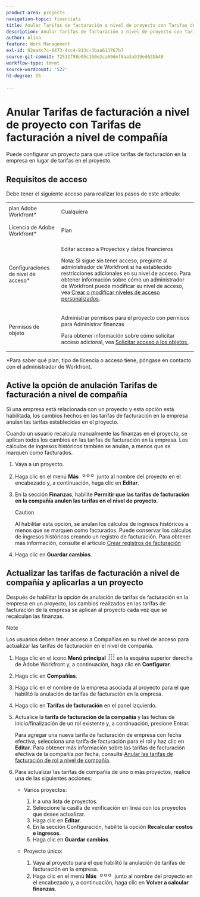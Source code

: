 ```yaml
---
product-area: projects
navigation-topic: financials
title: Anular Tarifas de facturación a nivel de proyecto con Tarifas de facturación a nivel de compañía
description: Anular Tarifas de facturación a nivel de proyecto con Tarifas de facturación a nivel de compañía
author: Alina
feature: Work Management
exl-id: 02ea4c7c-0473-4cc4-913c-3baa613767b7
source-git-commit: 72511f98e05c160e2ca69def8aa3a929ed62bb40
workflow-type: tm+mt
source-wordcount: '522'
ht-degree: 1%

---
```


# Anular Tarifas de facturación a nivel de proyecto con Tarifas de facturación a nivel de compañía

<!--
<p data-mc-conditions="QuicksilverOrClassic.Draft mode">(NOTE: THIS IS LINKED TO THE UI IN THE EDIT PROJECT MODAL)</p>
-->

Puede configurar un proyecto para que utilice tarifas de facturación en la empresa en lugar de tarifas en el proyecto.

## Requisitos de acceso

Debe tener el siguiente acceso para realizar los pasos de este artículo:

<table style="table-layout:auto"> 
 <col> 
 <col> 
 <tbody> 
  <tr> 
   <td role="rowheader">plan Adobe Workfront*</td> 
   <td> <p>Cualquiera</p> </td> 
  </tr> 
  <tr> 
   <td role="rowheader">Licencia de Adobe Workfront*</td> 
   <td> <p>Plan </p> </td> 
  </tr> 
  <tr> 
   <td role="rowheader">Configuraciones de nivel de acceso*</td> 
   <td> <p>Editar acceso a Proyectos y datos financieros</p> <p>Nota: Si sigue sin tener acceso, pregunte al administrador de Workfront si ha establecido restricciones adicionales en su nivel de acceso. Para obtener información sobre cómo un administrador de Workfront puede modificar su nivel de acceso, vea <a href="../../../administration-and-setup/add-users/configure-and-grant-access/create-modify-access-levels.md" class="MCXref xref">Crear o modificar niveles de acceso personalizados</a>.</p> </td> 
  </tr> 
  <tr> 
   <td role="rowheader">Permisos de objeto</td> 
   <td> <p>Administrar permisos para el proyecto con permisos para Administrar finanzas</p> <p>Para obtener información sobre cómo solicitar acceso adicional, vea <a href="../../../workfront-basics/grant-and-request-access-to-objects/request-access.md" class="MCXref xref">Solicitar acceso a los objetos </a>.</p> </td> 
  </tr> 
 </tbody> 
</table>

&#42;Para saber qué plan, tipo de licencia o acceso tiene, póngase en contacto con el administrador de Workfront.

## Active la opción de anulación Tarifas de facturación a nivel de compañía

Si una empresa está relacionada con un proyecto y esta opción está habilitada, los cambios hechos en las tarifas de facturación en la empresa anulan las tarifas establecidas en el proyecto.

Cuando un usuario recalcula manualmente las finanzas en el proyecto, se aplican todos los cambios en las tarifas de facturación en la empresa. Los cálculos de ingresos históricos también se anulan, a menos que se marquen como facturados.

1. Vaya a un proyecto.
1. Haga clic en el menú **Más** ![](assets/qs-more-icon-on-an-object.png) junto al nombre del proyecto en el encabezado y, a continuación, haga clic en **Editar**.
1. En la sección **Finanzas**, habilite **Permitir que las tarifas de facturación en la compañía anulen las tarifas en el nivel de proyecto**.

   >[!CAUTION]
   >
   >Al habilitar esta opción, se anulan los cálculos de ingresos históricos a menos que se marquen como facturados. Puede conservar los cálculos de ingresos históricos creando un registro de facturación. Para obtener más información, consulte el artículo [Crear registros de facturación](../../../manage-work/projects/project-finances/create-billing-records.md)

1. Haga clic en **Guardar cambios**.

## Actualizar las tarifas de facturación a nivel de compañía y aplicarlas a un proyecto

Después de habilitar la opción de anulación de tarifas de facturación en la empresa en un proyecto, los cambios realizados en las tarifas de facturación de la empresa se aplican al proyecto cada vez que se recalculan las finanzas.

>[!NOTE]
>
>Los usuarios deben tener acceso a Compañías en su nivel de acceso para actualizar las tarifas de facturación en el nivel de compañía.

1. Haga clic en el icono **Menú principal** ![](assets/main-menu-icon.png) en la esquina superior derecha de Adobe Workfront y, a continuación, haga clic en **Configurar**.
1. Haga clic en **Compañías**.
1. Haga clic en el nombre de la empresa asociada al proyecto para el que habilitó la anulación de tarifas de facturación en la empresa.
1. Haga clic en **Tarifas de facturación** en el panel izquierdo.
1. Actualice la **tarifa de facturación de la compañía** y las fechas de inicio/finalización de un rol existente y, a continuación, presione Entrar.

   Para agregar una nueva tarifa de facturación de empresa con fecha efectiva, selecciona una tarifa de facturación para el rol y haz clic en **Editar**. Para obtener más información sobre las tarifas de facturación efectiva de la compañía por fecha, consulte [Anular las tarifas de facturación de rol a nivel de compañía](/help/quicksilver/administration-and-setup/set-up-workfront/organizational-setup/override-job-role-billing-rates-company-level.md).

1. Para actualizar las tarifas de compañía de uno o más proyectos, realice una de las siguientes acciones:

   * Varios proyectos:

      1. Ir a una lista de proyectos.
      1. Seleccione la casilla de verificación en línea con los proyectos que desee actualizar.
      1. Haga clic en **Editar**.
      1. En la sección Configuración, habilite la opción **Recalcular costos e ingresos**.
      1. Haga clic en **Guardar cambios**.

   * Proyecto único:

      1. Vaya al proyecto para el que habilitó la anulación de tarifas de facturación en la empresa.
      1. Haga clic en el menú **Más** ![](assets/qs-more-icon-on-an-object.png) junto al nombre del proyecto en el encabezado y, a continuación, haga clic en **Volver a calcular finanzas**.
